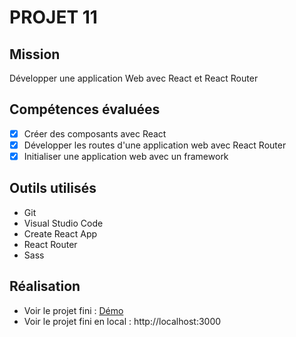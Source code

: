 # PROJET 11

## Mission

Développer une application Web avec React et React Router

## Compétences évaluées

-  [x] Créer des composants avec React
-  [x] Développer les routes d'une application web avec React Router
-  [x] Initialiser une application web avec un framework

## Outils utilisés

-  Git
-  Visual Studio Code
-  Create React App
-  React Router
-  Sass

## Réalisation

-  Voir le projet fini : [Démo](https://verapandi.github.io/VeroniqueLachaise_11_30042022/)
-  Voir le projet fini en local : http://localhost:3000
